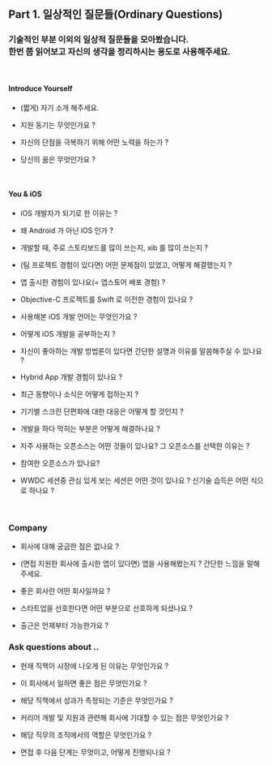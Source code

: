 ## Part 1. 일상적인 질문들(Ordinary Questions)
### 기술적인 부분 이외의 일상적 질문들을 모아봤습니다. <br> 한번 쯤 읽어보고 자신의 생각을 정리하시는 용도로 사용해주세요.

<br>

#### Introduce Yourself

* (짧게) 자기 소개 해주세요.

* 지원 동기는 무엇인가요 ?

* 자신의 단점을 극복하기 위해 어떤 노력을 하는가 ?

* 당신의 꿈은 무엇인가요 ?

<br>

#### You & iOS

* iOS 개발자가 되기로 한 이유는 ?

* 왜 Android 가 아닌 iOS 인가 ?

* 개발할 때, 주로 스토리보드를 많이 쓰는지, xib 를 많이 쓰는지 ?

* (팀 프로젝트 경험이 있다면) 어떤 문제점이 있었고, 어떻게 해결했는지 ?

* 앱 출시한 경험이 있나요(= 앱스토어 배포 경험) ?

* Objective-C 프로젝트를 Swift 로 이전한 경험이 있나요 ?

* 사용해본 iOS 개발 언어는 무엇인가요 ?

* 어떻게 iOS 개발을 공부하는지 ?

* 자신이 좋아하는 개발 방법론이 있다면 간단한 설명과 이유를 말씀해주실 수 있나요 ?

* Hybrid App 개발 경험이 있나요 ?

* 최근 동향이나 소식은 어떻게 접하는지 ?

* 기기별 스크린 단편화에 대한 대응은 어떻게 할 것인지 ?

* 개발을 하다 막히는 부분은 어떻게 해결하나요 ?

* 자주 사용하는 오픈소스는 어떤 것들이 있나요? 그 오픈소스를 선택한 이유는 ? 

* 참여한 오픈소스가 있나요?

* WWDC 세션중 관심 있게 보는 세션은 어떤 것이 있나요 ? 신기술 습득은 어떤 식으로 하나요 ?

<br>

### Company

* 회사에 대해 궁금한 점은 없나요 ?

* (면접 지원한 회사에 출시한 앱이 있다면) 앱을 사용해봤는지 ? 간단한 느낌을 말해주세요.

* 좋은 회사란 어떤 회사일까요 ?

* 스타트업을 선호한다면 어떤 부분으로 선호하게 되셨나요 ?

* 출근은 언제부터 가능한가요 ?

### Ask questions about .. 

* 현재 직책이 시장에 나오게 된 이유는 무엇인가요 ?

* 이 회사에서 일하면 좋은 점은 무엇인가요 ?

* 해당 직책에서 성과가 측정되는 기준은 무엇인가요 ?

* 커리어 개발 및 지원과 관련해 회사에 기대할 수 있는 점은 무엇인가요 ?

* 해당 직무의 조직에서의 역할은 무엇인가요 ?

* 면접 후 다음 단계는 무엇이고, 어떻게 진행되나요 ?

